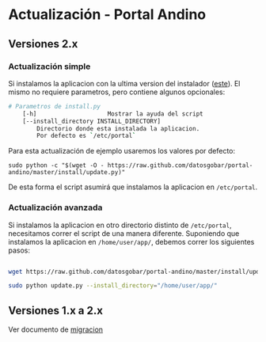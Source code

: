 # Actualización - Portal Andino

## Versiones 2.x

### Actualización simple

Si instalamos la aplicacion con la ultima version del instalador ([este](https://raw.github.com/datosgobar/portal-andino/master/install/install.py)).
El mismo no requiere parametros, pero contiene algunos opcionales:

```bash
# Parametros de install.py
    [-h]                    Mostrar la ayuda del script
    [--install_directory INSTALL_DIRECTORY]
        Directorio donde esta instalada la aplicacion.
        Por defecto es `/etc/portal`

```

Para esta actualización de ejemplo usaremos los valores por defecto:

    sudo python -c "$(wget -O - https://raw.github.com/datosgobar/portal-andino/master/install/update.py)"


De esta forma el script asumirá que instalamos la aplicacion en `/etc/portal`.


### Actualización avanzada

Si instalamos la aplicacion en otro directorio distinto de `/etc/portal`, necesitamos correr el script de una manera diferente.
Suponiendo que instalamos la aplicacion en `/home/user/app/`, debemos correr los siguientes pasos:


```bash

wget https://raw.github.com/datosgobar/portal-andino/master/install/update.py

sudo python update.py --install_directory="/home/user/app/"

```


## Versiones 1.x a 2.x

Ver documento de [migracion](docs/setup/migration.md)

